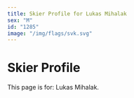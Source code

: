 ```yaml
---
title: Skier Profile for Lukas Mihalak
sex: "M"
id: "1285"
image: "/img/flags/svk.svg" 
---
```


# Skier Profile

This page is for: Lukas Mihalak.
    
